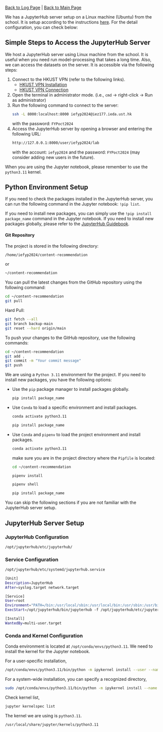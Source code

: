 [Back to Log Page](./README.md) | [Back to Main Page](../../README.md) 

We has a JupyterHub server setup on a Linux machine (Ubuntu) from the school. It is setup according to the instructions [here](https://github.com/jupyterhub/jupyterhub-the-hard-way/blob/35ddfb49ad81771551c6549696ccec960564d5e4/docs/installation-guide-hard.md). For the detail configuration, you can check below:

## Simple Steps to Access the JupyterHub Server
We host a JupyterHub server using Linux machine from the school. It is useful when you need run model-processing that takes a long time. Also, we can access the datasets on the server. It is accessible via the following steps:
1. Connect to the HKUST VPN (refer to the following links).
   - [HKUST VPN Installation](https://itsc.hkust.edu.hk/services/cyber-security/vpn/client-installation?check_logged_in=1)
   - [HKUST VPN Connection](https://itsc.hkust.edu.hk/services/cyber-security/vpn/connection-establishment)
2. Open the terminal in administrator mode. (i.e., `cmd` -> right-click -> Run as administrator)
3. Run the following command to connect to the server:
    ```bash
    ssh -L 8000:localhost:8000 iefyp2024@iez177.ieda.ust.hk
    ```
    with the password: `FYPoct2024`
4. Access the JupyterHub server by opening a browser and entering the following URL:
    ```bash
    http://127.0.0.1:8000/user/iefyp2024/lab
    ```
    with the account: `iefyp2024` and the password: `FYPoct2024` (may consider adding new users in the future).

When you are using the Jupyter notebook, please remember to use the `python3.11` kernel.

## Python Environment Setup
If you need to check the packages installed in the JupyterHub server, you can run the following command in the Jupyter notebook: `!pip list`.

If you need to install new packages, you can simply use the `!pip install package_name` command in the Jupyter notebook. If you need to install new packages globally, please refer to the [JupyterHub Guidebook](docs/jupyterhub_guidebook.md).

#### Git Repository
The project is stored in the following directory:
```bash
/home/iefyp2024/content-recommendation
```
or 
```bash
~/content-recommendation
```

You can pull the latest changes from the GitHub repository using the following command:
```bash
cd ~/content-recommendation
git pull
```

Hard Pull:
```bash
git fetch --all
git branch backup-main
git reset --hard origin/main
```

To push your changes to the GitHub repository, use the following commands:
```bash
cd ~/content-recommendation
git add .
git commit -m "Your commit message"
git push
```

We are using a `Python 3.11` environment for the project. If you need to install new packages, you have the following options:
- Use the `pip` package manager to install packages globally.
    ```bash
    pip install package_name
    ```
- Use `Conda` to load a specific environment and install packages.
    ```bash
    conda activate python3.11
    ```
    ```bash
    pip install package_name
    ```
- Use `Conda` and `pipenv` to load the project environment and install packages.
    ```bash
    conda activate python3.11
    ```
    make sure you are in the project directory where the `Pipfile` is located:
    ```bash
    cd ~/content-recommendation
    ```
    ```bash
    pipenv install
    ```
    ```bash
    pipenv shell
    ```
    ```bash
    pip install package_name
    ```
You can skip the following sections if you are not familiar with the JupyterHub server setup.

## JupyterHub Server Setup
### JupyterHub Configuration
```bash
/opt/jupyterhub/etc/jupyterhub/
```

### Service Configuration
```bash
/opt/jupyterhub/etc/systemd/jupyterhub.service
```
```bash
[Unit]
Description=JupyterHub
After=syslog.target network.target

[Service]
User=root
Environment="PATH=/bin:/usr/local/sbin:/usr/local/bin:/usr/sbin:/usr/bin:/opt/jupyterhub/bin"
ExecStart=/opt/jupyterhub/bin/jupyterhub -f /opt/jupyterhub/etc/jupyterhub/jupyterhub_config.py

[Install]
WantedBy=multi-user.target
```

### Conda and Kernel Configuration
Conda environment is located at `/opt/conda/envs/python3.11`. We need to install the kernel for the Jupyter notebook.

For a user-specific installation,
```bash
/opt/conda/envs/python3.11/bin/python -m ipykernel install --user --name 'python3.11' --display-name "Python 3.11"
```

For a system-wide installation, you can specify a recognized directory,
```bash
sudo /opt/conda/envs/python3.11/bin/python -m ipykernel install --name 'python3.11' --display-name "Python 3.11"
```

Check kernel list,
```bash
jupyter kernelspec list
```

The kernel we are using is `python3.11`.
```bash
/usr/local/share/jupyter/kernels/python3.11
```